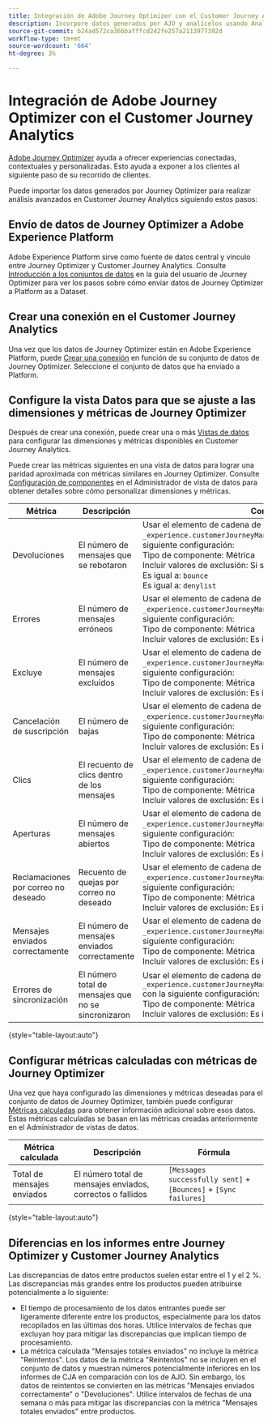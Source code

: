 ```yaml
---
title: Integración de Adobe Journey Optimizer con el Customer Journey Analytics
description: Incorpore datos generados por AJO y analícelos usando Analysis Workspace dentro de CJA.
source-git-commit: b24ad572ca36bbafffcd242fe257a2113977392d
workflow-type: tm+mt
source-wordcount: '664'
ht-degree: 3%

---
```



# Integración de Adobe Journey Optimizer con el Customer Journey Analytics

[Adobe Journey Optimizer](https://experienceleague.adobe.com/docs/journey-optimizer/using/get-started/get-started.html?lang=es) ayuda a ofrecer experiencias conectadas, contextuales y personalizadas. Esto ayuda a exponer a los clientes al siguiente paso de su recorrido de clientes.

Puede importar los datos generados por Journey Optimizer para realizar análisis avanzados en Customer Journey Analytics siguiendo estos pasos:

## Envío de datos de Journey Optimizer a Adobe Experience Platform

Adobe Experience Platform sirve como fuente de datos central y vínculo entre Journey Optimizer y Customer Journey Analytics. Consulte [Introducción a los conjuntos de datos](https://experienceleague.adobe.com/docs/journey-optimizer/using/data-management/datasets/get-started-datasets.html) en la guía del usuario de Journey Optimizer para ver los pasos sobre cómo enviar datos de Journey Optimizer a Platform as a Dataset.

## Crear una conexión en el Customer Journey Analytics

Una vez que los datos de Journey Optimizer están en Adobe Experience Platform, puede [Crear una conexión](/help/connections/create-connection.md) en función de su conjunto de datos de Journey Optimizer. Seleccione el conjunto de datos que ha enviado a Platform.

## Configure la vista Datos para que se ajuste a las dimensiones y métricas de Journey Optimizer

Después de crear una conexión, puede crear una o más [Vistas de datos](/help/data-views/create-dataview.md) para configurar las dimensiones y métricas disponibles en Customer Journey Analytics.

Puede crear las métricas siguientes en una vista de datos para lograr una paridad aproximada con métricas similares en Journey Optimizer. Consulte [Configuración de componentes](/help/data-views/component-settings/overview.md) en el Administrador de vista de datos para obtener detalles sobre cómo personalizar dimensiones y métricas.

| Métrica | Descripción | Configuración de la vista de datos |
| --- | --- | --- |
| Devoluciones | El número de mensajes que se rebotaron | Usar el elemento de cadena de esquema `_experience.customerJourneyManagement.messageDeliveryfeedback.feedbackStatus` con la siguiente configuración:<br>Tipo de componente: Métrica<br>Incluir valores de exclusión: Si se cumplen algunos criterios<br>Es igual a: `bounce`<br>Es igual a: `denylist` |
| Errores | El número de mensajes erróneos | Usar el elemento de cadena de esquema `_experience.customerJourneyManagement.messageDeliveryfeedback.feedbackStatus` con la siguiente configuración:<br>Tipo de componente: Métrica<br>Incluir valores de exclusión: Es igual a `error` |
| Excluye | El número de mensajes excluidos | Usar el elemento de cadena de esquema `_experience.customerJourneyManagement.messageDeliveryfeedback.feedbackStatus` con la siguiente configuración:<br>Tipo de componente: Métrica<br>Incluir valores de exclusión: Es igual a `exclude` |
| Cancelación de suscripción | El número de bajas | Usar el elemento de cadena de esquema `_experience.customerJourneyManagement.messageInteraction.interactionType` con la siguiente configuración:<br>Tipo de componente: Métrica<br>Incluir valores de exclusión: Es igual a `unsubscribe` |
| Clics | El recuento de clics dentro de los mensajes | Usar el elemento de cadena de esquema `_experience.customerJourneyManagement.messageInteraction.interactionType` con la siguiente configuración:<br>Tipo de componente: Métrica<br>Incluir valores de exclusión: Es igual a `click` |
| Aperturas | El número de mensajes abiertos | Usar el elemento de cadena de esquema `_experience.customerJourneyManagement.messageInteraction.interactionType` con la siguiente configuración:<br>Tipo de componente: Métrica<br>Incluir valores de exclusión: Es igual a `open` |
| Reclamaciones por correo no deseado | Recuento de quejas por correo no deseado | Usar el elemento de cadena de esquema `_experience.customerJourneyManagement.messageInteraction.interactionType` con la siguiente configuración:<br>Tipo de componente: Métrica<br>Incluir valores de exclusión: Es igual a `spam_complaint` |
| Mensajes enviados correctamente | El número de mensajes enviados correctamente | Usar el elemento de cadena de esquema `_experience.customerJourneyManagement.messageDeliveryfeedback.feedbackStatus` con la siguiente configuración:<br>Tipo de componente: Métrica<br>Incluir valores de exclusión: Es igual a `sent` |
| Errores de sincronización | El número total de mensajes que no se sincronizaron | Usar el elemento de cadena de esquema `_experience.customerJourneyManagement.messageDeliveryfeedback.messageFailure.category` con la siguiente configuración:<br>Tipo de componente: Métrica<br>Incluir valores de exclusión: Es igual a `sync` |

{style=&quot;table-layout:auto&quot;}

## Configurar métricas calculadas con métricas de Journey Optimizer

Una vez que haya configurado las dimensiones y métricas deseadas para el conjunto de datos de Journey Optimizer, también puede configurar [Métricas calculadas](/help/components/calc-metrics/calc-metr-overview.md) para obtener información adicional sobre esos datos. Estas métricas calculadas se basan en las métricas creadas anteriormente en el Administrador de vistas de datos.

| Métrica calculada | Descripción | Fórmula |
| --- | --- | --- |
| Total de mensajes enviados | El número total de mensajes enviados, correctos o fallidos | `[Messages successfully sent]` + `[Bounces]` + `[Sync failures]` |

{style=&quot;table-layout:auto&quot;}

## Diferencias en los informes entre Journey Optimizer y Customer Journey Analytics

Las discrepancias de datos entre productos suelen estar entre el 1 y el 2 %. Las discrepancias más grandes entre los productos pueden atribuirse potencialmente a lo siguiente:

* El tiempo de procesamiento de los datos entrantes puede ser ligeramente diferente entre los productos, especialmente para los datos recopilados en las últimas dos horas. Utilice intervalos de fechas que excluyan hoy para mitigar las discrepancias que implican tiempo de procesamiento.
* La métrica calculada &quot;Mensajes totales enviados&quot; no incluye la métrica &quot;Reintentos&quot;. Los datos de la métrica &quot;Reintentos&quot; no se incluyen en el conjunto de datos y muestran números potencialmente inferiores en los informes de CJA en comparación con los de AJO. Sin embargo, los datos de reintentos se convierten en las métricas &quot;Mensajes enviados correctamente&quot; o &quot;Devoluciones&quot;. Utilice intervalos de fechas de una semana o más para mitigar las discrepancias con la métrica &quot;Mensajes totales enviados&quot; entre productos.

